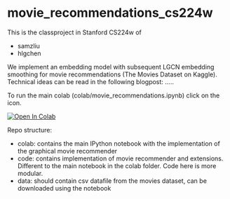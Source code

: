 # movie_recommendations_cs224w

This is the classproject in Stanford CS224w of 

- samzliu
- hlgchen

We implement an embedding model with subsequent LGCN embedding smoothing for movie recommendations (The Movies Dataset on Kaggle). 
Technical ideas can be read in the following blogpost: 
.....

To run the main colab (colab/movie_recommendations.ipynb) click on the icon. 

[![Open In Colab](https://colab.research.google.com/assets/colab-badge.svg)](https://colab.research.google.com/github/hlgchen/movie_recommendations_cs224w/blob/main/colab/movie_recommendations.ipynb)

Repo structure: 
- colab: contains the main IPython notebook with the implementation of the graphical movie recommender 
- code: contains implementation of movie recommender and extensions. Different to the main notebook in the colab folder. Code here is more modular. 
- data: should contain csv datafile from the movies dataset, can be downloaded using the notebook
